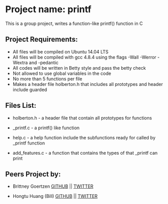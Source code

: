 # Project name: printf

  This is a group project, writes a function-like printf() function in C

## Project Requirements:

 * All files will be compiled on Ubuntu 14.04 LTS
 * All files will be compiled with gcc 4.8.4 using the flags -Wall -Werror -Wextra and -pedantic
 * All codes will be written in Betty style and pass the betty check
 * Not allowed to use global variables in the code
 * No more than 5 functions per file
 * Makes a header file holberton.h that includes all prototypes and header include guarded

## Files List:

  + holberton.h - a header file that contain all prototypes for functions

  + _printf.c - a printf() like function

  + help.c - a help function include the subfunctions ready for called by _printf function

  + add_features.c - a function that contains the types of that _printf can print

## Peers Project by:

  + Brittney Goertzen  [GITHUB]() || [TWITTER]()

  + Hongtu Huang (Bill)  [GITHUB](https://github.com/billhong6981https) || [TWITTER](https://twitter.com/BillH35534014)